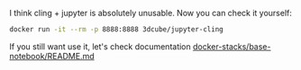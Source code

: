 I think cling + jupyter is absolutely unusable. Now you can check it yourself:
```bash
docker run -it --rm -p 8888:8888 3dcube/jupyter-cling
```
If you still want use it, let's check documentation
[docker-stacks/base-notebook/README.md](https://github.com/jupyter/docker-stacks/blob/master/base-notebook/README.md)
